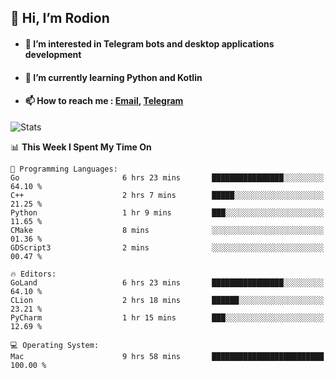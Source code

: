 ## 👋 Hi, I’m Rodion
- #### 👀 I’m interested in Telegram bots and desktop applications development
- #### 🌱 I’m currently learning Python and Kotlin
- #### 📫 How to reach me : [Email](mailto:me@lavn.ml), [Telegram](https://t.me/rodion_gudz)

![Stats](https://github-readme-stats.vercel.app/api?username=rodion-gudz&show_icons=true&theme=github_dark&hide_border=true&hide=issues&count_private=true&layout=compact)


<!--START_SECTION:waka-->
📊 **This Week I Spent My Time On** 

```text
💬 Programming Languages: 
Go                       6 hrs 23 mins       ████████████████░░░░░░░░░   64.10 % 
C++                      2 hrs 7 mins        █████░░░░░░░░░░░░░░░░░░░░   21.25 % 
Python                   1 hr 9 mins         ███░░░░░░░░░░░░░░░░░░░░░░   11.65 % 
CMake                    8 mins              ░░░░░░░░░░░░░░░░░░░░░░░░░   01.36 % 
GDScript3                2 mins              ░░░░░░░░░░░░░░░░░░░░░░░░░   00.47 % 

🔥 Editors: 
GoLand                   6 hrs 23 mins       ████████████████░░░░░░░░░   64.10 % 
CLion                    2 hrs 18 mins       ██████░░░░░░░░░░░░░░░░░░░   23.21 % 
PyCharm                  1 hr 15 mins        ███░░░░░░░░░░░░░░░░░░░░░░   12.69 % 

💻 Operating System: 
Mac                      9 hrs 58 mins       █████████████████████████   100.00 % 
```


<!--END_SECTION:waka-->
